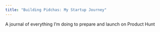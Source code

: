 ```yaml
---
title: "Building Pidchas: My Startup Journey"
---
```

A journal of everything I’m doing to prepare and launch on Product Hunt

